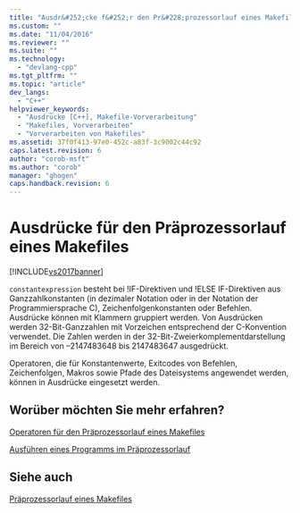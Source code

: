 ```yaml
---
title: "Ausdr&#252;cke f&#252;r den Pr&#228;prozessorlauf eines Makefiles | Microsoft Docs"
ms.custom: ""
ms.date: "11/04/2016"
ms.reviewer: ""
ms.suite: ""
ms.technology: 
  - "devlang-cpp"
ms.tgt_pltfrm: ""
ms.topic: "article"
dev_langs: 
  - "C++"
helpviewer_keywords: 
  - "Ausdrücke [C++], Makefile-Vorverarbeitung"
  - "Makefiles, Vorverarbeiten"
  - "Vorverarbeiten von Makefiles"
ms.assetid: 37f0f413-97e0-452c-a83f-3c9002c44c92
caps.latest.revision: 6
author: "corob-msft"
ms.author: "corob"
manager: "ghogen"
caps.handback.revision: 6
---
```

# Ausdr&#252;cke f&#252;r den Pr&#228;prozessorlauf eines Makefiles
[!INCLUDE[vs2017banner](../assembler/inline/includes/vs2017banner.md)]

`constantexpression` besteht bei \!IF\-Direktiven und \!ELSE IF\-Direktiven aus Ganzzahlkonstanten \(in dezimaler Notation oder in der Notation der Programmiersprache C\), Zeichenfolgenkonstanten oder Befehlen.  Ausdrücke können mit Klammern gruppiert werden.  Von Ausdrücken werden 32\-Bit\-Ganzzahlen mit Vorzeichen entsprechend der C\-Konvention verwendet. Die Zahlen werden in der 32\-Bit\-Zweierkomplementdarstellung im Bereich von –2147483648 bis 2147483647 ausgedrückt.  
  
 Operatoren, die für Konstantenwerte, Exitcodes von Befehlen, Zeichenfolgen, Makros sowie Pfade des Dateisystems angewendet werden, können in Ausdrücke eingesetzt werden.  
  
## Worüber möchten Sie mehr erfahren?  
 [Operatoren für den Präprozessorlauf eines Makefiles](../build/makefile-preprocessing-operators.md)  
  
 [Ausführen eines Programms im Präprozessorlauf](../build/executing-a-program-in-preprocessing.md)  
  
## Siehe auch  
 [Präprozessorlauf eines Makefiles](../build/makefile-preprocessing.md)